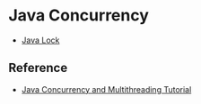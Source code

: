 # Java Concurrency

* [Java Lock](java-lock/java-lock.md)

## Reference
* [Java Concurrency and Multithreading Tutorial](http://tutorials.jenkov.com/java-concurrency/index.html)